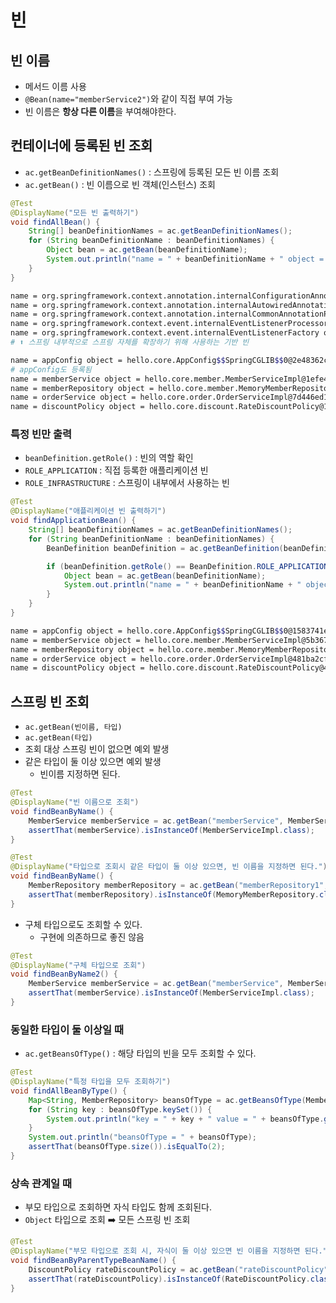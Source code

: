 # 빈

## 빈 이름

- 메서드 이름 사용
- `@Bean(name="memberService2")`와 같이 직접 부여 가능
- 빈 이름은 **항상 다른 이름**을 부여해야한다.

## 컨테이너에 등록된 빈 조회

- `ac.getBeanDefinitionNames()` : 스프링에 등록된 모든 빈 이름 조회
- `ac.getBean()` : 빈 이름으로 빈 객체(인스턴스) 조회

```java
@Test
@DisplayName("모든 빈 출력하기")
void findAllBean() {
    String[] beanDefinitionNames = ac.getBeanDefinitionNames();
    for (String beanDefinitionName : beanDefinitionNames) {
        Object bean = ac.getBean(beanDefinitionName);
        System.out.println("name = " + beanDefinitionName + " object = " + bean);
    }
}
```

```bash
name = org.springframework.context.annotation.internalConfigurationAnnotationProcessor object = org.springframework.context.annotation.ConfigurationClassPostProcessor@1583741e
name = org.springframework.context.annotation.internalAutowiredAnnotationProcessor object = org.springframework.beans.factory.annotation.AutowiredAnnotationBeanPostProcessor@5b367418
name = org.springframework.context.annotation.internalCommonAnnotationProcessor object = org.springframework.context.annotation.CommonAnnotationBeanPostProcessor@36060e
name = org.springframework.context.event.internalEventListenerProcessor object = org.springframework.context.event.EventListenerMethodProcessor@481ba2cf
name = org.springframework.context.event.internalEventListenerFactory object = org.springframework.context.event.DefaultEventListenerFactory@46b61c56
# ⬆️ 스프링 내부적으로 스프링 자체를 확장하기 위해 사용하는 기반 빈

name = appConfig object = hello.core.AppConfig$$SpringCGLIB$$0@2e48362c
# appConfig도 등록됨
name = memberService object = hello.core.member.MemberServiceImpl@1efe439d
name = memberRepository object = hello.core.member.MemoryMemberRepository@be68757
name = orderService object = hello.core.order.OrderServiceImpl@7d446ed1
name = discountPolicy object = hello.core.discount.RateDiscountPolicy@12d2ce03
```

### 특정 빈만 출력

- `beanDefinition.getRole()` : 빈의 역할 확인
- `ROLE_APPLICATION` : 직접 등록한 애플리케이션 빈
- `ROLE_INFRASTRUCTURE` : 스프링이 내부에서 사용하는 빈

```java
@Test
@DisplayName("애플리케이션 빈 출력하기")
void findApplicationBean() {
    String[] beanDefinitionNames = ac.getBeanDefinitionNames();
    for (String beanDefinitionName : beanDefinitionNames) {
        BeanDefinition beanDefinition = ac.getBeanDefinition(beanDefinitionName);

        if (beanDefinition.getRole() == BeanDefinition.ROLE_APPLICATION) {
            Object bean = ac.getBean(beanDefinitionName);
            System.out.println("name = " + beanDefinitionName + " object = " + bean);
        }
    }
}
```

```bash
name = appConfig object = hello.core.AppConfig$$SpringCGLIB$$0@1583741e
name = memberService object = hello.core.member.MemberServiceImpl@5b367418
name = memberRepository object = hello.core.member.MemoryMemberRepository@36060e
name = orderService object = hello.core.order.OrderServiceImpl@481ba2cf
name = discountPolicy object = hello.core.discount.RateDiscountPolicy@46b61c56
```

## 스프링 빈 조회

- `ac.getBean(빈이름, 타입)`
- `ac.getBean(타입)`
- 조회 대상 스프링 빈이 없으면 예외 발생
- 같은 타입이 둘 이상 있으면 예외 발생
  - 빈이름 지정하면 된다.

```java
@Test
@DisplayName("빈 이름으로 조회")
void findBeanByName() {
    MemberService memberService = ac.getBean("memberService", MemberService.class);
    assertThat(memberService).isInstanceOf(MemberServiceImpl.class);
}
```

```java
@Test
@DisplayName("타입으로 조회시 같은 타입이 둘 이상 있으면, 빈 이름을 지정하면 된다.")
void findBeanByName() {
    MemberRepository memberRepository = ac.getBean("memberRepository1", MemberRepository.class);
    assertThat(memberRepository).isInstanceOf(MemoryMemberRepository.class);
}
```

- 구체 타입으로도 조회할 수 있다.
  - 구현에 의존하므로 좋진 않음

```java
@Test
@DisplayName("구체 타입으로 조회")
void findBeanByName2() {
    MemberService memberService = ac.getBean("memberService", MemberServiceImpl.class);
    assertThat(memberService).isInstanceOf(MemberServiceImpl.class);
}
```

### 동일한 타입이 둘 이상일 때

- `ac.getBeansOfType()` : 해당 타입의 빈을 모두 조회할 수 있다.

```java
@Test
@DisplayName("특정 타입을 모두 조회하기")
void findAllBeanByType() {
    Map<String, MemberRepository> beansOfType = ac.getBeansOfType(MemberRepository.class);
    for (String key : beansOfType.keySet()) {
        System.out.println("key = " + key + " value = " + beansOfType.get(key));
    }
    System.out.println("beansOfType = " + beansOfType);
    assertThat(beansOfType.size()).isEqualTo(2);
}
```

### 상속 관계일 때

- 부모 타입으로 조회하면 자식 타입도 함께 조회된다.
- `Object` 타입으로 조회 ➡️ 모든 스프링 빈 조회

```java
@Test
@DisplayName("부모 타입으로 조회 시, 자식이 둘 이상 있으면 빈 이름을 지정하면 된다.")
void findBeanByParentTypeBeanName() {
    DiscountPolicy rateDiscountPolicy = ac.getBean("rateDiscountPolicy", DiscountPolicy.class);
    assertThat(rateDiscountPolicy).isInstanceOf(RateDiscountPolicy.class);
}
```
